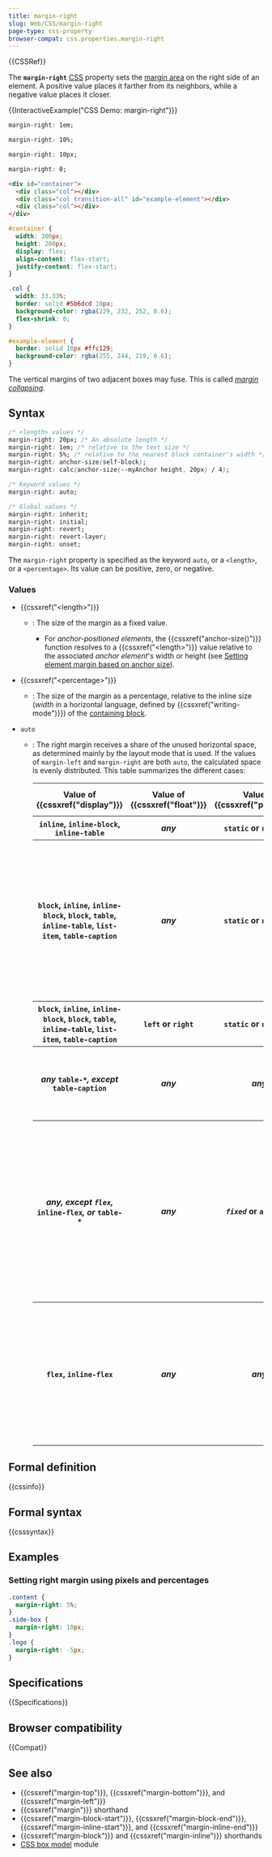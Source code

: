 ```yaml
---
title: margin-right
slug: Web/CSS/margin-right
page-type: css-property
browser-compat: css.properties.margin-right
---
```


{{CSSRef}}

The **`margin-right`** [CSS](/en-US/docs/Web/CSS) property sets the [margin area](/en-US/docs/Web/CSS/CSS_box_model/Introduction_to_the_CSS_box_model#margin_area) on the right side of an element. A positive value places it farther from its neighbors, while a negative value places it closer.

{{InteractiveExample("CSS Demo: margin-right")}}

```css interactive-example-choice
margin-right: 1em;
```

```css interactive-example-choice
margin-right: 10%;
```

```css interactive-example-choice
margin-right: 10px;
```

```css interactive-example-choice
margin-right: 0;
```

```html interactive-example
<div id="container">
  <div class="col"></div>
  <div class="col transition-all" id="example-element"></div>
  <div class="col"></div>
</div>
```

```css interactive-example
#container {
  width: 300px;
  height: 200px;
  display: flex;
  align-content: flex-start;
  justify-content: flex-start;
}

.col {
  width: 33.33%;
  border: solid #5b6dcd 10px;
  background-color: rgba(229, 232, 252, 0.6);
  flex-shrink: 0;
}

#example-element {
  border: solid 10px #ffc129;
  background-color: rgba(255, 244, 219, 0.6);
}
```

The vertical margins of two adjacent boxes may fuse. This is called [_margin collapsing_](/en-US/docs/Web/CSS/CSS_box_model/Mastering_margin_collapsing).

## Syntax

```css
/* <length> values */
margin-right: 20px; /* An absolute length */
margin-right: 1em; /* relative to the text size */
margin-right: 5%; /* relative to the nearest block container's width */
margin-right: anchor-size(self-block);
margin-right: calc(anchor-size(--myAnchor height, 20px) / 4);

/* Keyword values */
margin-right: auto;

/* Global values */
margin-right: inherit;
margin-right: initial;
margin-right: revert;
margin-right: revert-layer;
margin-right: unset;
```

The `margin-right` property is specified as the keyword `auto`, or a `<length>`, or a `<percentage>`. Its value can be positive, zero, or negative.

### Values

- {{cssxref("&lt;length&gt;")}}

  - : The size of the margin as a fixed value.

    - For _anchor-positioned elements_, the {{cssxref("anchor-size()")}} function resolves to a {{cssxref("&lt;length&gt;")}} value relative to the associated _anchor element_'s width or height (see [Setting element margin based on anchor size](/en-US/docs/Web/CSS/CSS_anchor_positioning/Using#setting_element_margin_based_on_anchor_size)).

- {{cssxref("&lt;percentage&gt;")}}
  - : The size of the margin as a percentage, relative to the inline size (_width_ in a horizontal language, defined by {{cssxref("writing-mode")}}) of the [containing block](/en-US/docs/Web/CSS/CSS_display/Containing_block).
- `auto`

  - : The right margin receives a share of the unused horizontal space, as determined mainly by the layout mode that is used. If the values of `margin-left` and `margin-right` are both `auto`, the calculated space is evenly distributed. This table summarizes the different cases:

    <table class="standard-table">
      <thead>
        <tr>
          <th scope="col">Value of {{cssxref("display")}}</th>
          <th scope="col">Value of {{cssxref("float")}}</th>
          <th scope="col">Value of {{cssxref("position")}}</th>
          <th scope="col">Computed value of <code>auto</code></th>
          <th scope="col">Comment</th>
        </tr>
      </thead>
      <tbody>
        <tr>
          <th>
            <code>inline</code>, <code>inline-block</code>,
            <code>inline-table</code>
          </th>
          <th><em>any</em></th>
          <th><code>static</code> or <code>relative</code></th>
          <td><code>0</code></td>
          <td>Inline layout mode</td>
        </tr>
        <tr>
          <th>
            <code>block</code>, <code>inline</code>, <code>inline-block</code>,
            <code>block</code>, <code>table</code>, <code>inline-table</code>,
            <code>list-item</code>, <code>table-caption</code>
          </th>
          <th><em>any</em></th>
          <th><code>static</code> or <code>relative</code></th>
          <td>
            <code>0</code>, except if both <code>margin-left</code> and
            <code>margin-right</code> are set to <code>auto</code>. In this case, it
            is set to the value centering the element inside its parent.
          </td>
          <td>Block layout mode</td>
        </tr>
        <tr>
          <th>
            <code>block</code>, <code>inline</code>, <code>inline-block</code>,
            <code>block</code>, <code>table</code>, <code>inline-table</code>,
            <code>list-item</code>, <code>table-caption</code>
          </th>
          <th><code>left</code> or <code>right</code></th>
          <th><code>static</code> or <code>relative</code></th>
          <td><code>0</code></td>
          <td>Block layout mode (floating element)</td>
        </tr>
        <tr>
          <th>
            <em>any </em><code>table-*</code><em>, except </em
            ><code>table-caption</code>
          </th>
          <th><em>any</em></th>
          <th><em>any</em></th>
          <td><code>0</code></td>
          <td>
            Internal <code>table-*</code> elements don't have margins, use
            {{ cssxref("border-spacing") }} instead
          </td>
        </tr>
        <tr>
          <th>
            <em>any, except <code>flex</code>,</em> <code>inline-flex</code
            ><em>, or </em><code>table-*</code>
          </th>
          <th><em>any</em></th>
          <th>
            <em><code>fixed</code></em> or <code>absolute</code>
          </th>
          <td>
            <code>0</code>, except if both <code>margin-left</code> and
            <code>margin-right</code> are set to <code>auto</code>. In this case, it
            is set to the value centering the border area inside the available
            <code>width</code>, if fixed.
          </td>
          <td>Absolutely positioned layout mode</td>
        </tr>
        <tr>
          <th><code>flex</code>, <code>inline-flex</code></th>
          <th><em>any</em></th>
          <th><em>any</em></th>
          <td>
            <code>0</code>, except if there is any positive horizontal free space.
            In this case, it is evenly distributed to all horizontal
            <code>auto</code> margins.
          </td>
          <td>Flexbox layout mode</td>
        </tr>
      </tbody>
    </table>

## Formal definition

{{cssinfo}}

## Formal syntax

{{csssyntax}}

## Examples

### Setting right margin using pixels and percentages

```css
.content {
  margin-right: 5%;
}
.side-box {
  margin-right: 10px;
}
.logo {
  margin-right: -5px;
}
```

## Specifications

{{Specifications}}

## Browser compatibility

{{Compat}}

## See also

- {{cssxref("margin-top")}}, {{cssxref("margin-bottom")}}, and {{cssxref("margin-left")}}
- {{cssxref("margin")}} shorthand
- {{cssxref("margin-block-start")}}, {{cssxref("margin-block-end")}}, {{cssxref("margin-inline-start")}}, and {{cssxref("margin-inline-end")}}
- {{cssxref("margin-block")}} and {{cssxref("margin-inline")}} shorthands
- [CSS box model](/en-US/docs/Web/CSS/CSS_box_model) module
